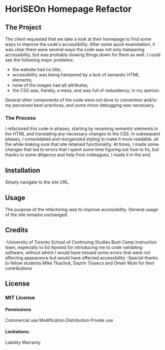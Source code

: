 # HoriSEOn Homepage Refactor

## The Project

The client requested that we take a look at their homepage to find some ways to improve the code's accessibility. After some quick examination, it was clear there were several ways the code was not only hampering accessibiltiy, but was probably slowing things down for them as well. I could see the following major problems:

- the website had no title;
- accessibility was being hampered by a lack of semantic HTML elements;
- none of the images had alt attributes;
- the CSS was, frankly, a mess, and was full of redundency, in my opinion.

Several other components of the code were not done to convention and/or my perceived best-practices, and some minor debugging was necessary.

### The Process

I refactored this code in phases, starting by renaming semantic elements in the HTML and translating any necessary changes to the CSS. In subsequent phases, I consolidated and reorganized styling to make it more readable, all the while making sure that site retained functionality. At times, I made some changes that led to errors that I spent some time figuring out how to fix, but thanks to some diligence and help from colleagues, I made it in the end.

## Installation

Simply navigate to the site URL.

## Usage

The purpose of the refactoring was to improve accessibility. General usage of the site remains unchanged.

## Credits

-University of Toronto School of Continuing Studies Boot Camp instruction team, especially to Ed Apostol for introducing me to code validating software, without which I would have missed some errors that were not affecting appearance but would have affected accessibility
-Special thanks to fellow students Mike Tkachuk, Dazrin Tioseco and Omair Muhi for their contributions

## License

### MIT License 

#### Permissions

Commercial use
Modification
Distribution
Private use

#### Limitations:

Liability
Warranty 


 